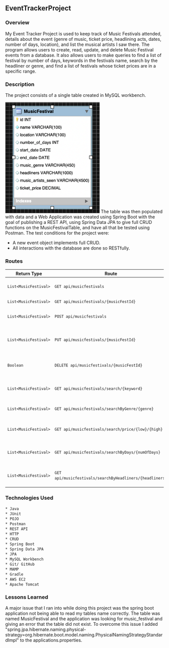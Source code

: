 ## EventTrackerProject
### Overview
My Event Tracker Project is used to keep track of Music Festivals attended, details about the event (genre of music, ticket price, headlining acts, dates, number of days, location), and list the musical artists I saw there. The program allows users to create, read, update, and delete Music Festival events from a database. It also allows users to make queries to find a list of festival by number of days, keywords in the festivals name, search by the headliner or genre, and find a list of festivals whose ticket prices are in a specific range.
### Description
The project consists of a single table created in MySQL workbench.

<img src="MusicFestivalTable.png" width="300">
The table was then populated with data and a Web Application was created using Spring Boot with the goal of publishing a REST API, using Spring Data JPA to give full CRUD functions on the MusicFestivalTable, and have all that be tested using Postman.
The test conditions for the project were:

  * A new event object implements full CRUD.  
  * All interactions with the database are done so RESTfully.

### Routes
  | Return Type          | Route                  | Functionality                                                                       |
  |----------------------|------------------------|-------------------------------------------------------------------------------------|
  | `List<MusicFestival>`|`GET api/musicfestivals`                                | Gets all music festivals                            |
  | `List<MusicFestival>`|`GET api/musicfestivals/{musicFestId}`                  | Gets a music festival by id                         |
  | `List<MusicFestival>`|`POST api/musicfestivals`                               | Creates a new music festivals                       |
  | `List<MusicFestival>`|`PUT api/musicfestivals/{musicFestId}`                  | Updates details for an existing music festival by id|
  | `Boolean`            |`DELETE api/musicfestivals/{musicFestId}`               | Replaces an existing music festival  by id          |
  | `List<MusicFestival>`|`GET api/musicfestivals/search/{keyword}`               | Finds music festivals by keyword in its name        |
  | `List<MusicFestival>`|`GET api/musicfestivals/searchByGenre/{genre}`          | Finds music festivals by genre                      |
  | `List<MusicFestival>`|`GET api/musicfestivals/search/price/{low}/{high}`      | Finds music festivals with tickets priced in range  |
  | `List<MusicFestival>`|`GET api/musicfestivals/searchByDays/{numOfDays}`       | Finds music festivals by number of days             |
  | `List<MusicFestival>`|`GET api/musicfestivals/searchByHeadliners/{headliners}`| Finds music festivals by headlining acts            |

### Technologies Used
```
* Java
* JUnit
* POJO
* Postman
* REST API
* HTTP
* CRUD
* Spring Boot
* Spring Data JPA
* JPA
* MySQL Workbench
* Git/ GitHub
* MAMP
* Gradle
* AWS EC2
* Apache Tomcat
```
### Lessons Learned
A major issue that I ran into while doing this project was the spring boot application not being able to read my tables name correctly. The table was named MusicFestival and the application was looking for music_festival and giving an error that the table did not exist. To overcome this issue I added "spring.jpa.hibernate.naming.physical-strategy=org.hibernate.boot.model.naming.PhysicalNamingStrategyStandardImpl" to the applications.properties.
